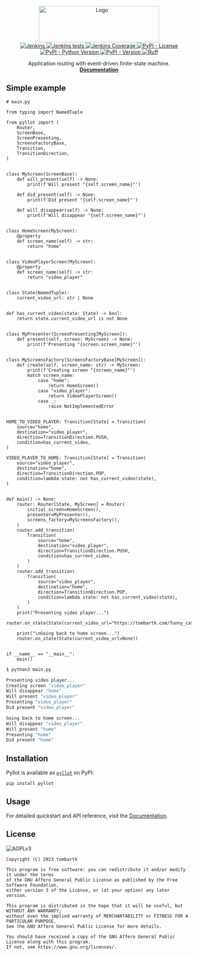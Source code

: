 <div align="center">
  <a href="https://github.com/tom-bartk/pyllot">
    <img src="https://pyllot.tombartk.com/images/logo.png" alt="Logo" width="326" height="99">
  </a>

<div align="center">
<a href="https://jenkins.tombartk.com/job/pyllot/">
  <img alt="Jenkins" src="https://img.shields.io/jenkins/build?jobUrl=https%3A%2F%2Fjenkins.tombartk.com%2Fjob%2Fpyllot">
</a>
<a href="https://jenkins.tombartk.com/job/pyllot/lastCompletedBuild/testReport/">
  <img alt="Jenkins tests" src="https://img.shields.io/jenkins/tests?jobUrl=https%3A%2F%2Fjenkins.tombartk.com%2Fjob%2Fpyllot">
</a>
<a href="https://jenkins.tombartk.com/job/pyllot/lastCompletedBuild/coverage/">
  <img alt="Jenkins Coverage" src="https://img.shields.io/jenkins/coverage/apiv4?jobUrl=https%3A%2F%2Fjenkins.tombartk.com%2Fjob%2Fpyllot%2F">
</a>
<a href="https://www.gnu.org/licenses/agpl-3.0.en.html">
  <img alt="PyPI - License" src="https://img.shields.io/pypi/l/pyllot">
</a>
<a href="https://pypi.org/project/pyllot/">
  <img alt="PyPI - Python Version" src="https://img.shields.io/pypi/pyversions/pyllot">
</a>
<a href="https://pypi.org/project/pyllot/">
  <img alt="PyPI - Version" src="https://img.shields.io/pypi/v/pyllot">
</a>
<a href="https://github.com/astral-sh/ruff"><img src="https://img.shields.io/endpoint?url=https://raw.githubusercontent.com/astral-sh/ruff/main/assets/badge/v2.json" alt="Ruff" style="max-width:100%;"></a>
</div>

  <p align="center">
    Application routing with event-driven finite-state machine.
    <br />
    <a href="https://pyllot.tombartk.com"><strong>Documentation</strong></a>
  </p>
</div>

## Simple example

```python3
# main.py

from typing import NamedTuple

from pyllot import (
    Router,
    ScreenBase,
    ScreenPresenting,
    ScreensFactoryBase,
    Transition,
    TransitionDirection,
)


class MyScreen(ScreenBase):
    def will_present(self) -> None:
        print(f'Will present "{self.screen_name}"')

    def did_present(self) -> None:
        print(f'Did present "{self.screen_name}"')

    def will_disappear(self) -> None:
        print(f'Will disappear "{self.screen_name}"')


class HomeScreen(MyScreen):
    @property
    def screen_name(self) -> str:
        return "home"


class VideoPlayerScreen(MyScreen):
    @property
    def screen_name(self) -> str:
        return "video_player"


class State(NamedTuple):
    current_video_url: str | None


def has_current_video(state: State) -> bool:
    return state.current_video_url is not None


class MyPresenter(ScreenPresenting[MyScreen]):
    def present(self, screen: MyScreen) -> None:
        print(f'Presenting "{screen.screen_name}"')


class MyScreensFactory(ScreensFactoryBase[MyScreen]):
    def create(self, screen_name: str) -> MyScreen:
        print(f'Creating screen "{screen_name}"')
        match screen_name:
            case "home":
                return HomeScreen()
            case "video_player":
                return VideoPlayerScreen()
            case _:
                raise NotImplementedError


HOME_TO_VIDEO_PLAYER: Transition[State] = Transition(
    source="home",
    destination="video_player",
    direction=TransitionDirection.PUSH,
    condition=has_current_video,
)

VIDEO_PLAYER_TO_HOME: Transition[State] = Transition(
    source="video_player",
    destination="home",
    direction=TransitionDirection.POP,
    condition=lambda state: not has_current_video(state),
)


def main() -> None:
    router: Router[State, MyScreen] = Router(
        initial_screen=HomeScreen(),
        presenter=MyPresenter(),
        screens_factory=MyScreensFactory(),
    )
    router.add_transition(
        Transition(
            source="home",
            destination="video_player",
            direction=TransitionDirection.PUSH,
            condition=has_current_video,
        )
    )
    router.add_transition(
        Transition(
            source="video_player",
            destination="home",
            direction=TransitionDirection.POP,
            condition=lambda state: not has_current_video(state),
        )
    )
    print("Presenting video player...")
    router.on_state(State(current_video_url="https://tombartk.com/funny_cats.mp4"))

    print("\nGoing back to home screen...")
    router.on_state(State(current_video_url=None))


if __name__ == "__main__":
    main()
```

```sh
$ python3 main.py

Presenting video player...
Creating screen "video_player"
Will disappear "home"
Will present "video_player"
Presenting "video_player"
Did present "video_player"

Going back to home screen...
Will disappear "video_player"
Will present "home"
Presenting "home"
Did present "home"
```

## Installation

Pyllot is available as [`pyllot`](https://pypi.org/project/pyllot/) on PyPI:

```shell
pip install pyllot
```

## Usage

For detailed quickstart and API reference, visit the [Documentation](https://pyllot.tombartk.com/quickstart/).


## License
![AGPLv3](https://www.gnu.org/graphics/agplv3-with-text-162x68.png)
```monospace
Copyright (C) 2023 tombartk 

This program is free software: you can redistribute it and/or modify it under the terms
of the GNU Affero General Public License as published by the Free Software Foundation,
either version 3 of the License, or (at your option) any later version.

This program is distributed in the hope that it will be useful, but WITHOUT ANY WARRANTY;
without even the implied warranty of MERCHANTABILITY or FITNESS FOR A PARTICULAR PURPOSE.
See the GNU Affero General Public License for more details.

You should have received a copy of the GNU Affero General Public License along with this program.
If not, see https://www.gnu.org/licenses/.
```
